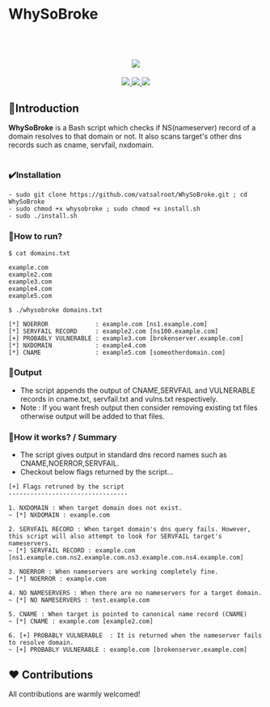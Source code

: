 # WhySoBroke 


<h1 align="center">
<br>
<img src=https://github.com/vatsalroot/whysobroke/blob/main/wsb.png>
</h1>


<p align="center">
<a href="https://github.com/vatsalroot/whysobroke/blob/main/LICENSE"><img src="https://img.shields.io/badge/license-MIT-red.svg"> </a>
<a href="https://www.gnu.org/software/bash"><img src="https://img.shields.io/badge/Made%20with-Bash-1f425f.svg"> </a>
<a href="https://github.com/vatsalroot/whysobroke/issues"><img src="https://img.shields.io/badge/contributions-welcome-brightgreen.svg?style=flat"></a>
</p>


## 📝Introduction 

<b>WhySoBroke</b> is a Bash script which checks if NS(nameserver) record of a domain resolves to that domain or not. It also scans target's other dns records such as cname, servfail, nxdomain.  
<br>  

### ✔️Installation
  
```
- sudo git clone https://github.com/vatsalroot/WhySoBroke.git ; cd WhySoBroke
- sudo chmod +x whysobroke ; sudo chmod +x install.sh
- sudo ./install.sh
```
  
### 🚀How to run?


```
$ cat domains.txt
  
example.com
example2.com
example3.com
example4.com 
example5.com

$ ./whysobroke domains.txt

[*] NOERROR             : example.com [ns1.example.com]
[*] SERVFAIL RECORD     : example2.com [ns100.example.com]
[+] PROBABLY VULNERABLE : example3.com [brokenserver.example.com] 
[*] NXDOMAIN            : example4.com  
[*] CNAME               : example5.com [someotherdomain.com]   
```  

### 📁Output

- The script appends the output of CNAME,SERVFAIL and VULNERABLE records in cname.txt, servfail.txt and vulns.txt respectively. 
- Note : If you want fresh output then consider removing existing txt files otherwise output will be added to that files.

### 📌How it works? / Summary

- The script gives output in standard dns record names such as CNAME,NOERROR,SERVFAIL. 
- Checkout below flags returned by the script...

```
[+] Flags retruned by the script
---------------------------------

1. NXDOMAIN : When target domain does not exist. 
~ [*] NXDOMAIN : example.com  

2. SERVFAIL RECORD : When target domain's dns query fails. However, this script will also attempt to look for SERVFAIL target's nameservers.
~ [*] SERVFAIL RECORD : example.com [ns1.example.com.ns2.example.com.ns3.example.com.ns4.example.com]
 
3. NOERROR : When nameservers are working completely fine. 
~ [*] NOERROR : example.com   
 
4. NO NAMESERVERS : When there are no nameservers for a target domain.
~ [*] NO NAMESERVERS : test.example.com
 
5. CNAME : When target is pointed to canonical name record (CNAME)
~ [*] CNAME : example.com [example2.com]

6. [+] PROBABLY VULNERABLE  : It is returned when the nameserver fails to resolve domain.
~ [+] PROBABLY VULNERABLE : example.com [brokenserver.example.com]
```

## ❤️ Contributions 

All contributions are warmly welcomed!
